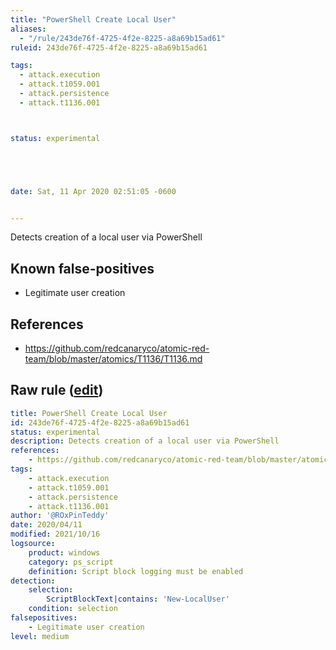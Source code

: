 ```yaml
---
title: "PowerShell Create Local User"
aliases:
  - "/rule/243de76f-4725-4f2e-8225-a8a69b15ad61"
ruleid: 243de76f-4725-4f2e-8225-a8a69b15ad61

tags:
  - attack.execution
  - attack.t1059.001
  - attack.persistence
  - attack.t1136.001



status: experimental





date: Sat, 11 Apr 2020 02:51:05 -0600


---
```


Detects creation of a local user via PowerShell

<!--more-->


## Known false-positives

* Legitimate user creation



## References

* https://github.com/redcanaryco/atomic-red-team/blob/master/atomics/T1136/T1136.md


## Raw rule ([edit](https://github.com/SigmaHQ/sigma/edit/master/rules/windows/powershell/powershell_script/posh_ps_create_local_user.yml))
```yaml
title: PowerShell Create Local User
id: 243de76f-4725-4f2e-8225-a8a69b15ad61
status: experimental
description: Detects creation of a local user via PowerShell
references:
    - https://github.com/redcanaryco/atomic-red-team/blob/master/atomics/T1136/T1136.md
tags:
    - attack.execution
    - attack.t1059.001
    - attack.persistence
    - attack.t1136.001  
author: '@ROxPinTeddy'
date: 2020/04/11
modified: 2021/10/16
logsource:
    product: windows
    category: ps_script
    definition: Script block logging must be enabled
detection:
    selection:
        ScriptBlockText|contains: 'New-LocalUser'
    condition: selection
falsepositives:
    - Legitimate user creation
level: medium

```
